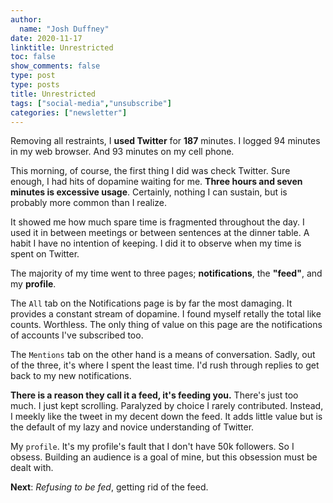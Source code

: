 ```yaml
---
author:
  name: "Josh Duffney"
date: 2020-11-17
linktitle: Unrestricted
toc: false
show_comments: false
type: post
type: posts
title: Unrestricted
tags: ["social-media","unsubscribe"]
categories: ["newsletter"]
---
```


Removing all restraints, I **used Twitter** for **187** minutes. I logged 94 minutes in my web browser. And 93 minutes on my cell phone.

This morning, of course, the first thing I did was check Twitter. Sure enough, I had hits of dopamine waiting for me. **Three hours and seven minutes is excessive usage**. Certainly, nothing I can sustain, but is probably more common than I realize. 

It showed me how much spare time is fragmented throughout the day. I used it in between meetings or between sentences at the dinner table. A habit I have no intention of keeping. I did it to observe when my time is spent on Twitter.

The majority of my time went to three pages; **notifications**, the **"feed"**, and my **profile**.

The `All` tab on the Notifications page is by far the most damaging. It provides a constant stream of dopamine. I found myself retally the total like counts. Worthless. The only thing of value on this page are the notifications of accounts I've subscribed too.

The `Mentions` tab on the other hand is a means of conversation. Sadly, out of the three, it's where I spent the least time. I'd rush through replies to get back to my new notifications.

**There is a reason they call it a feed, it's feeding you.** There's just too much. I just kept scrolling. Paralyzed by choice I rarely contributed. Instead, I meekly like the tweet in my decent down the feed. It adds little value but is the default of my lazy and novice understanding of Twitter.

My `profile`. It's my profile's fault that I don't have 50k followers. So I obsess. Building an audience is a goal of mine, but this obsession must be dealt with.

**Next**: _Refusing to be fed_, getting rid of the feed.